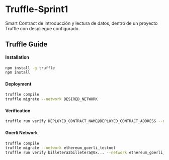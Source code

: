 # Truffle-Sprint1
Smart Contract de introducción y lectura de datos, dentro de un proyecto Truffle con despliegue configurado.

## Truffle Guide

#### Installation
```sh
npm install -g truffle
npm install
```

#### Deployment
```sh
truffle compile
truffle migrate --network DESIRED_NETWORK
```

#### Verification
```sh
truffle run verify DEPLOYED_CONTRACT_NAME@DEPLOYED_CONTRACT_ADDRESS --network DESIRED_NETWORK
```

#### Goerli Network
```sh
truffle compile
truffle migrate --network ethereum_goerli_testnet
truffle run verify billetera2billetera@0x... --network ethereum_goerli_testnet
```

